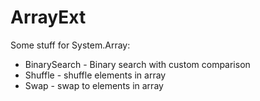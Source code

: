 ArrayExt
========

Some stuff for System.Array:
* BinarySearch<T> - Binary search with custom comparison
* Shuffle<T> - shuffle elements in array
* Swap<T> - swap to elements in array

